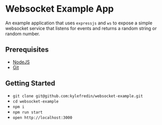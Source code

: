 # Websocket Example App

An example application that uses `expressjs` and `ws` to expose a simple websocket service that listens for events and returns a random string or random number.

## Prerequisites

- [NodeJS](https://nodejs.org)
- [Git](https://github.com)

## Getting Started

- `git clone git@github.com:kylefredin/websocket-example.git`
- `cd websocket-example`
- `npm i`
- `npm run start`
- `open http://localhost:3000`
